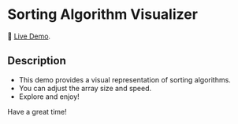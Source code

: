# Sorting Algorithm Visualizer

🚀 [Live Demo](https://github.com/facebook/create-react-app).

## Description

- This demo provides a visual representation of sorting algorithms.
- You can adjust the array size and speed.
- Explore and enjoy!


Have a great time!






